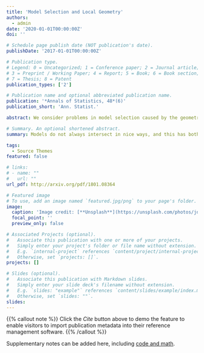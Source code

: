 ```yaml
---
title: 'Model Selection and Local Geometry'
authors:
  - admin
date: '2020-01-01T00:00:00Z'
doi: ''

# Schedule page publish date (NOT publication's date).
publishDate: '2017-01-01T00:00:00Z'

# Publication type.
# Legend: 0 = Uncategorized; 1 = Conference paper; 2 = Journal article;
# 3 = Preprint / Working Paper; 4 = Report; 5 = Book; 6 = Book section;
# 7 = Thesis; 8 = Patent
publication_types: ['2']

# Publication name and optional abbreviated publication name.
publication: '*Annals of Statistics, 48*(6)'
publication_short: 'Ann. Statist.'

abstract: We consider problems in model selection caused by the geometry of models close to their points of intersection.  In some cases---including common classes of causal or graphical models, as well as time series models---distinct models may nevertheless have identical tangent spaces.  This has two immediate consequences: first, in order to obtain constant power to reject one model in favour of another we need local alternative hypotheses that decrease to the null at a slower rate than the usual parametric root-n (typically we will require 4th-root-n or slower); in other words, to distinguish between the models we need large effect sizes or very large sample sizes.  Second, we show that under even weaker conditions on their tangent cones, models in these classes cannot be made simultaneously convex by a reparameterization.  This shows that Bayesian network models, amongst others, cannot be learned directly with a convex method similar to the graphical lasso. However, we are able to use our results to suggest methods for model selection that learn the tangent space directly, rather than the model itself.  In particular, we give a generic algorithm for learning Bayesian network models.

# Summary. An optional shortened abstract.
summary: Models do not always intersect in nice ways, and this has both statistical and computational consequences for model selection and inference.

tags:
  - Source Themes
featured: false

# links:
# - name: ""
#   url: ""
url_pdf: http://arxiv.org/pdf/1801.08364

# Featured image
# To use, add an image named `featured.jpg/png` to your page's folder.
image:
  caption: 'Image credit: [**Unsplash**](https://unsplash.com/photos/jdD8gXaTZsc)'
  focal_point: ''
  preview_only: false

# Associated Projects (optional).
#   Associate this publication with one or more of your projects.
#   Simply enter your project's folder or file name without extension.
#   E.g. `internal-project` references `content/project/internal-project/index.md`.
#   Otherwise, set `projects: []`.
projects: []

# Slides (optional).
#   Associate this publication with Markdown slides.
#   Simply enter your slide deck's filename without extension.
#   E.g. `slides: "example"` references `content/slides/example/index.md`.
#   Otherwise, set `slides: ""`.
slides:
---
```


{{% callout note %}}
Click the _Cite_ button above to demo the feature to enable visitors to import publication metadata into their reference management software.
{{% /callout %}}

Supplementary notes can be added here, including [code and math](https://wowchemy.com/docs/content/writing-markdown-latex/).
